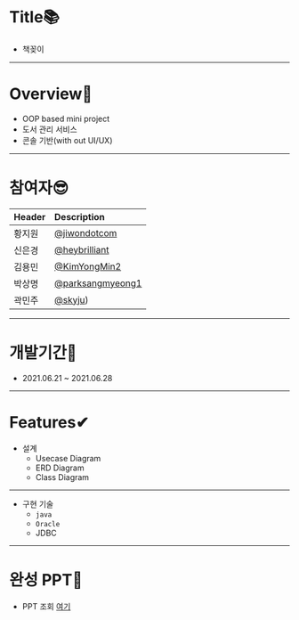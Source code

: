 # Title📚
- 책꽂이
---
# Overview🙌
- OOP based mini project
- 도서 관리 서비스
- 콘솔 기반(with out UI/UX)
---
# 참여자😎
| Header | Description |
|:--|:--|
|  황지원 | [@jiwondotcom](https://github.com/jiwondotcom)         |
|  신은경 | [@heybrilliant](https://github.com/heybrilliant)       |
|  김용민 | [@KimYongMin2](https://github.com/KimYongMin2)         |
|  박상명 | [@parksangmyeong1](https://github.com/parksangmyeong1) |
|  곽민주 | [@skyju](https://github.com/skyju))                    |

---
# 개발기간👀
- 2021.06.21 ~ 2021.06.28
---
# Features✔
* 설계
  - Usecase Diagram
  - ERD Diagram
  - Class Diagram
---
* 구현 기술
  - <code>java</code>
  - <code>Oracle</code>
  - JDBC
---
# 완성 PPT📙
+ PPT 조회 [여기](https://docs.google.com/presentation/d/1SXyDnyQgXCsvxtBKe6qt0Q84MWUqOsxCx2qsq6qyj7U/edit#slide=id.ge2642960bc_2_23)

